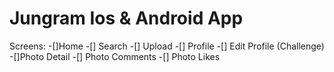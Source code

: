 # Jungram Ios & Android App

Screens:
-[]Home
-[] Search
-[] Upload
-[] Profile
-[] Edit Profile (Challenge)
-[]Photo Detail
-[] Photo Comments
-[] Photo Likes